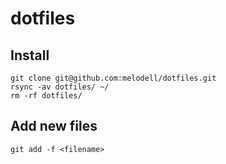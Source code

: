 # dotfiles

## Install

```
git clone git@github.com:melodell/dotfiles.git
rsync -av dotfiles/ ~/
rm -rf dotfiles/
```

## Add new files

```
git add -f <filename>
```


